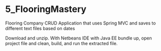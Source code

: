 # 5_FlooringMastery
Flooring Company CRUD Application that uses Spring MVC and saves to different text files based on dates

Download and unzip. With Netbeans IDE with Java EE bundle up, open project file and clean, build, and run the extracted file.
